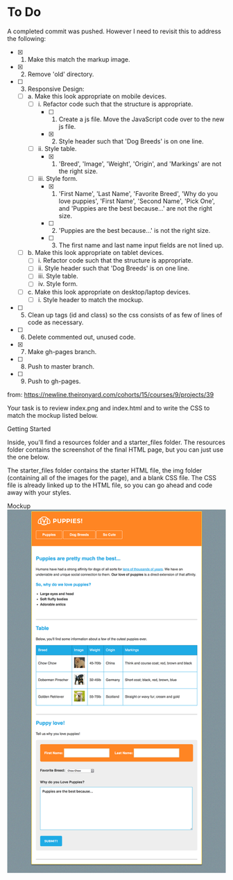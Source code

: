 # To Do

A completed commit was pushed. However I need to revisit this to address the following:

- [X] 1. Make this match the markup image.
- [X] 2. Remove 'old' directory.
- [ ] 3. Responsive Design:
  - [ ] a. Make this look appropriate on mobile devices.
    - [ ] i. Refactor code such that the structure is appropriate.
        - [ ] 1. Create a js file. Move the JavaScript code over to the new js file.
        - [X] 2. Style header such that 'Dog Breeds' is on one line.
    - [ ] ii. Style table.
        - [X] 1. 'Breed', 'Image', 'Weight', 'Origin', and 'Markings' are not the right size.
    - [ ] iii. Style form.
        - [X] 1. 'First Name', 'Last Name', 'Favorite Breed', 'Why do you love puppies', 'First Name', 'Second Name', 'Pick One', and 'Puppies are the best because...' are not the right size.
        - [ ] 2. 'Puppies are the best because...' is not the right size.
        - [ ] 3. The first name and last name input fields are not lined up.
  - [ ] b. Make this look appropriate on tablet devices.
    - [ ] i. Refactor code such that the structure is appropriate.
    - [ ] ii. Style header such that 'Dog Breeds' is on one line.
    - [ ] iii. Style table.
    - [ ] iv. Style form.
  - [ ] c. Make this look appropriate on desktop/laptop devices.
    - [ ] i. Style header to match the mockup.
- [ ] 5. Clean up tags (id and class) so the css consists of as few of lines of code as necessary.
- [ ] 6. Delete commented out, unused code.
- [X] 7. Make gh-pages branch.
- [ ] 8. Push to master branch.
- [ ] 9. Push to gh-pages.

from: https://newline.theironyard.com/cohorts/15/courses/9/projects/39

Your task is to review index.png and index.html and to write the CSS to match the mockup listed below.

Getting Started

Inside, you'll find a resources folder and a starter_files folder. The resources folder contains the screenshot of the final HTML page, but you can just use the one below.

The starter_files folder contains the starter HTML file, the img folder (containing all of the images for the page), and a blank CSS file. The CSS file is already linked up to the HTML file, so you can go ahead and code away with your styles.

Mockup  
![Mockup Screenshot](images/02547e40-screenshot.png)
